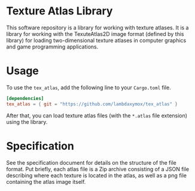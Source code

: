 # Texture Atlas Library
This software repository is a library for working with texture atlases. It is a library for working with 
the TexuteAtlas2D image format (defined by this library) for loading two-dimensional texture atlases 
in computer graphics and game programming applications.

# Usage
To use the `tex_atlas`, add the following line to your `Cargo.toml` file.
```toml
[dependencies]
tex_atlas = { git = "https://github.com/lambdaxymox/tex_atlas" }
```
After that, you can load texture atlas files (with the `*.atlas` file extension) using the library. 

# Specification
See the specification document for details on the structure of the file format. Put briefly, each atlas file
is a Zip archive consisting of a JSON file describing where each texture is located in the atlas, as well as 
a png file containing the atlas image itself.
